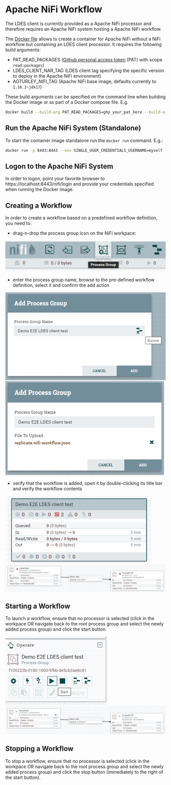 # Apache NiFi Workflow
The LDES client is currently provided as a Apache NiFi processor and therefore requires an Apache NiFi system hosting a Apache NiFi workflow.

The [Docker file](./Dockerfile) allows to create a container for Apache NiFi without a NiFi workflow but containing an LDES client processor. It requires the following build arguments:
* PAT_READ_PACKAGES ([Github personal access token](https://docs.github.com/en/authentication/keeping-your-account-and-data-secure/creating-a-personal-access-token) (PAT) with scope `read:packages`)
* LDES_CLIENT_NAR_TAG (LDES client tag specifying the specific version to deploy in the Apache NiFi environment)
* AGTURLEY_NIFI_TAG (Apache NiFi base image, defaults currently to `1.16.3-jdk17`)

These build arguments can be specified on the command line when building the Docker image or as part of a Docker compose file. E.g.
```bash
docker build --build-arg PAT_READ_PACKAGES=ghp_your_pat_here --build-arg LDES_CLIENT_NAR_TAG=20220704.153332-11 --tag example/workflow .
```

## Run the Apache NiFi System (Standalone)
To start the container image standalone run the `docker run` command. E.g.:
```bash
docker run -p 8443:8443 --env SINGLE_USER_CREDENTIALS_USERNAME=myself --env SINGLE_USER_CREDENTIALS_PASSWORD="3T?0T%ywK3?Mq*a77%Zz" example/workflow
```

## Logon to the Apache NiFi System
In order to logon, point your favorite browser to https://localhost:8443/nifi/login and provide your credentials specified when running the Docker image.

## Creating a Workflow
In order to create a workflow based on a predefined workflow definition, you need to:
* drag-n-drop the process group icon on the NiFi workpace:

![drag-n-drop process group icon](./artwork/drag-process-group-icon.png)

* enter the process group name, browse to the pre-defined workflow definition, select it and confirm the add action

![add process group](./artwork/add-process-group.png) ![add process group done](./artwork/add-process-group-done.png)

* verify that the workflow is added, open it by double-clicking its title bar and verify the workflow contents

![process group added](./artwork/process-group-added.png) ![process group opened](./artwork/process-group-opened.png) 

## Starting a Workflow
To launch a workflow, ensure that no processor is selected (click in the workpace OR navigate back to the root process group and select the newly added process group) and click the start button.

![start workflow](./artwork/start-workflow.png) ![workflow started](./artwork/workflow-started.png)

## Stopping a Workflow
To stop a workflow, ensure that no processor is selected (click in the workpace OR navigate back to the root process group and select the newly added process group) and click the stop button (immediately to the right of the start button).
